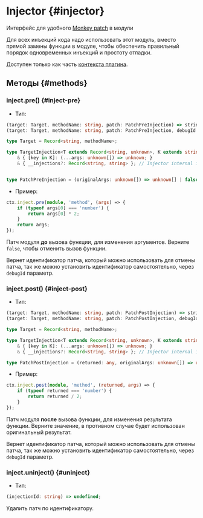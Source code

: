 # Injector {#injector}

Интерфейс для удобного [Monkey patch](https://ru.wikipedia.org/wiki/Monkey_patch) в модули

Для всех инъекций кода надо использовать этот модуль, вместо прямой замены функции в модуле, чтобы обеспечить правильный порядок одновременных инъекций и простоту отладки.

Доступен только как часть [контекста плагина](../plugin-context.md).

## Методы {#methods}

### inject.pre() {#inject-pre}

- Тип:
```ts
(target: Target, methodName: string, patch: PatchPreInjection) => string;
(target: Target, methodName: string, patch: PatchPreInjection, debugId: string) => string;
```

```ts
type Target = Record<string, methodName>;

type TargetInjection<T extends Record<string, unknown>, K extends string> = T
    & { [key in K]: (...args: unknown[]) => unknown; }
    & { __injections?: Record<string, string> }; // Injector internal ids


type PatchPreInjection = (originalArgs: unknown[]) => unknown[] | false;
```

-  Пример:
```ts
ctx.inject.pre(module, 'method', (args) => {
    if (typeof args[0] === 'number') {
        return args[0] * 2;
    }
    return args;
});
```

Патч модуля **до** вызова функции, для изменения аргументов. Верните `false`, чтобы отменить вызов функции.

Вернет идентификатор патча, который можно использовать для отмены патча, так же можно установить идентификатор самостоятельно, через `debugId` параметр.


### inject.post() {#inject-post}

- Тип:
```ts
(target: Target, methodName: string, patch: PatchPostInjection) => string;
(target: Target, methodName: string, patch: PatchPostInjection, debugId: string) => string;
```

```ts
type Target = Record<string, methodName>;

type TargetInjection<T extends Record<string, unknown>, K extends string> = T
    & { [key in K]: (...args: unknown[]) => unknown; }
    & { __injections?: Record<string, string> }; // Injector internal ids

type PatchPostInjection = (returned: any, originalArgs: unknown[]) => unknown | undefined;
```

- Пример:
```ts
ctx.inject.post(module, 'method', (returned, args) => {
    if (typeof returned === 'number') {
        return returned / 2;
    }
});
```

Патч модуля **после** вызова функции, для изменения результата функции. Верните значение, в противном случае будет использован оригинальный результат.

Вернет идентификатор патча, который можно использовать для отмены патча, так же можно установить идентификатор самостоятельно, через `debugId` параметр.

### inject.uninject() {#uninject}

- Тип:
```ts
(injectionId: string) => undefined;
```

Удалить патч по идентификатору.
